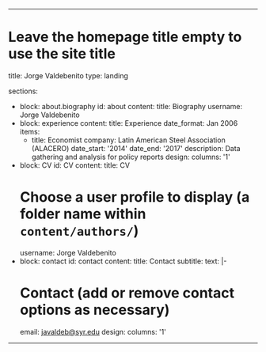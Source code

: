  ---
# Leave the homepage title empty to use the site title
title: Jorge Valdebenito
type: landing

sections:
  - block: about.biography
    id: about
    content:
      title: Biography
      username: Jorge Valdebenito
   - block: experience
    content:
      title: Experience
      date_format: Jan 2006
      items:
        - title: Economist
          company: Latin American Steel Association (ALACERO)
          date_start: '2014'
          date_end: '2017'
          description: Data gathering and analysis for policy reports
    design:
      columns: '1'
  - block: CV
    id: CV
    content:
      title: CV
      # Choose a user profile to display (a folder name within `content/authors/`)
      username: Jorge Valdebenito
  - block: contact
    id: contact
    content:
      title: Contact
      subtitle:
      text: |-
      # Contact (add or remove contact options as necessary)
      email: javaldeb@syr.edu
    design:
      columns: '1'
---
